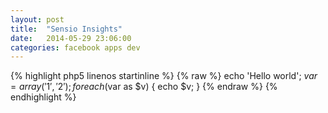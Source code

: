 ```yaml
---
layout: post
title:  "Sensio Insights"
date:   2014-05-29 23:06:00
categories: facebook apps dev
---
```


{% highlight php5 linenos startinline %}
{% raw %}
    echo 'Hello world';
    $var = array('1', '2');
    foreach ($var as $v) {
        echo $v;
    }
{% endraw %}
{% endhighlight %}

